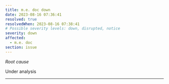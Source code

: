 ```yaml
---
title: m.e. doc down
date: 2023-08-16 07:36:41
resolved: true
resolvedWhen: 2023-08-16 07:38:41
# Possible severity levels: down, disrupted, notice
severity: down
affected:
  - m.e. doc
section: issue
---
```


*Root cause*

Under analysis

---


